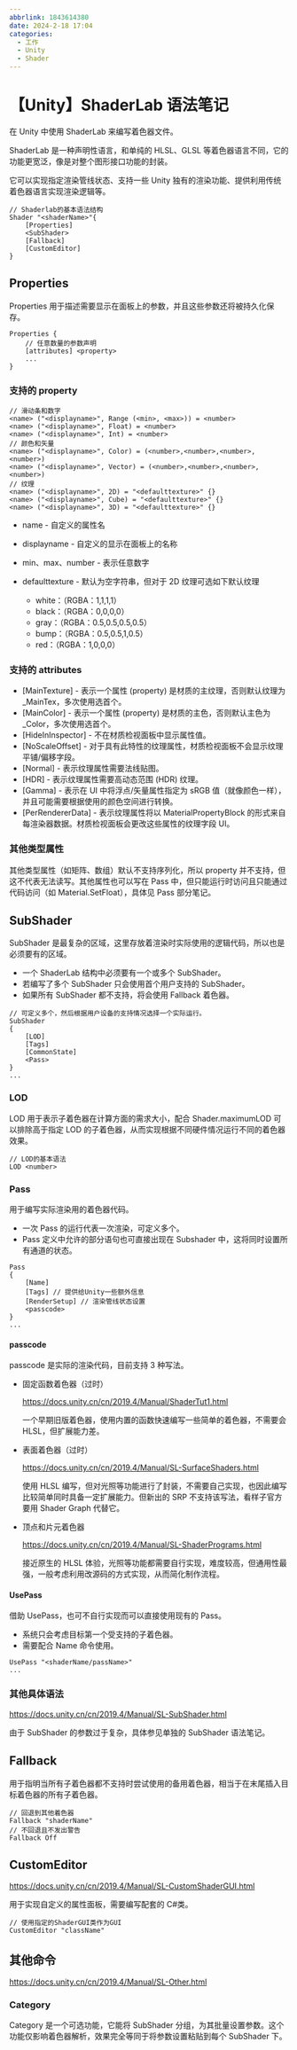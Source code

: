 ```yaml
---
abbrlink: 1843614380
date: 2024-2-18 17:04
categories:
  - 工作
  - Unity
  - Shader
---
```


# 【Unity】ShaderLab 语法笔记

在 Unity 中使用 ShaderLab 来编写着色器文件。

ShaderLab 是一种声明性语言，和单纯的 HLSL、GLSL 等着色器语言不同，它的功能更宽泛，像是对整个图形接口功能的封装。

它可以实现指定渲染管线状态、支持一些 Unity 独有的渲染功能、提供利用传统着色器语言实现渲染逻辑等。

```shaderlab
// Shaderlab的基本语法结构
Shader "<shaderName>"{
    [Properties]
    <SubShader>
    [Fallback]
    [CustomEditor]
}
```

## Properties

Properties 用于描述需要显示在面板上的参数，并且这些参数还将被持久化保存。

```shaderlab
Properties {
    // 任意数量的参数声明
    [attributes] <property>
    ...
}
```

### 支持的 property

```shaderlab
// 滑动条和数字
<name> ("<displayname>", Range (<min>, <max>)) = <number>
<name> ("<displayname>", Float) = <number>
<name> ("<displayname>", Int) = <number>
// 颜色和矢量
<name> ("<displayname>", Color) = (<number>,<number>,<number>,<number>)
<name> ("<displayname>", Vector) = (<number>,<number>,<number>,<number>)
// 纹理
<name> ("<displayname>", 2D) = "<defaulttexture>" {}
<name> ("<displayname>", Cube) = "<defaulttexture>" {}
<name> ("<displayname>", 3D) = "<defaulttexture>" {}
```

- name - 自定义的属性名
- displayname - 自定义的显示在面板上的名称
- min、max、number - 表示任意数字
- defaulttexture - 默认为空字符串，但对于 2D 纹理可选如下默认纹理

  - white：（RGBA：1,1,1,1）
  - black：（RGBA：0,0,0,0）
  - gray：（RGBA：0.5,0.5,0.5,0.5）
  - bump：（RGBA：0.5,0.5,1,0.5）
  - red：（RGBA：1,0,0,0）

### 支持的 attributes

- [MainTexture] - 表示一个属性 (property) 是材质的主纹理，否则默认纹理为\_MainTex，多次使用选首个。
- [MainColor] - 表示一个属性 (property) 是材质的主色，否则默认主色为\_Color，多次使用选首个。
- [HideInInspector] - 不在材质检视面板中显示属性值。
- [NoScaleOffset] - 对于具有此特性的纹理属性，材质检视面板不会显示纹理平铺/偏移字段。
- [Normal] - 表示纹理属性需要法线贴图。
- [HDR] - 表示纹理属性需要高动态范围 (HDR) 纹理。
- [Gamma] - 表示在 UI 中将浮点/矢量属性指定为 sRGB 值（就像颜色一样），并且可能需要根据使用的颜色空间进行转换。
- [PerRendererData] - 表示纹理属性将以 MaterialPropertyBlock 的形式来自每渲染器数据。材质检视面板会更改这些属性的纹理字段 UI。

### 其他类型属性

其他类型属性（如矩阵、数组）默认不支持序列化，所以 property 并不支持，但这不代表无法读写。其他属性也可以写在 Pass 中，但只能运行时访问且只能通过代码访问（如 Material.SetFloat），具体见 Pass 部分笔记。

## SubShader

SubShader 是最复杂的区域，这里存放着渲染时实际使用的逻辑代码，所以也是必须要有的区域。

- 一个 ShaderLab 结构中必须要有一个或多个 SubShader。
- 若编写了多个 SubShader 只会使用首个用户支持的 SubShader。
- 如果所有 SubShader 都不支持，将会使用 Fallback 着色器。

```shaderlab
// 可定义多个，然后根据用户设备的支持情况选择一个实际运行。
SubShader
{
    [LOD]
    [Tags]
    [CommonState]
    <Pass>
}
...
```

### LOD

LOD 用于表示子着色器在计算方面的需求大小，配合 Shader.maximumLOD 可以排除高于指定 LOD 的子着色器，从而实现根据不同硬件情况运行不同的着色器效果。

```subShader
// LOD的基本语法
LOD <number>
```

### Pass

用于编写实际渲染用的着色器代码。

- 一次 Pass 的运行代表一次渲染，可定义多个。
- Pass 定义中允许的部分语句也可直接出现在 Subshader 中，这将同时设置所有通道的状态。

```shaderlab
Pass
{
    [Name]
    [Tags] // 提供给Unity一些额外信息
    [RenderSetup] // 渲染管线状态设置
    <passcode>
}
...
```

#### passcode

passcode 是实际的渲染代码，目前支持 3 种写法。

- 固定函数着色器（过时）

  <https://docs.unity.cn/cn/2019.4/Manual/ShaderTut1.html>

  一个早期旧版着色器，使用内置的函数快速编写一些简单的着色器，不需要会 HLSL，但扩展能力差。

- 表面着色器（过时）

  <https://docs.unity.cn/cn/2019.4/Manual/SL-SurfaceShaders.html>

  使用 HLSL 编写，但对光照等功能进行了封装，不需要自己实现，也因此编写比较简单同时具备一定扩展能力。但新出的 SRP 不支持该写法，看样子官方要用 Shader Graph 代替它。

- 顶点和片元着色器

  <https://docs.unity.cn/cn/2019.4/Manual/SL-ShaderPrograms.html>

  接近原生的 HLSL 体验，光照等功能都需要自行实现，难度较高，但通用性最强，一般考虑利用改源码的方式实现，从而简化制作流程。

#### UsePass

借助 UsePass，也可不自行实现而可以直接使用现有的 Pass。

- 系统只会考虑目标第一个受支持的子着色器。
- 需要配合 Name 命令使用。

```shaderlab
UsePass "<shaderName/passName>"
...
```

### 其他具体语法

https://docs.unity.cn/cn/2019.4/Manual/SL-SubShader.html

由于 SubShader 的参数过于复杂，具体参见单独的 SubShader 语法笔记。

## Fallback

用于指明当所有子着色器都不支持时尝试使用的备用着色器，相当于在末尾插入目标着色器的所有子着色器。

```shaderlab
// 回退到其他着色器
Fallback "shaderName"
// 不回退且不发出警告
Fallback Off
```

## CustomEditor

<https://docs.unity.cn/cn/2019.4/Manual/SL-CustomShaderGUI.html>

用于实现自定义的属性面板，需要编写配套的 C#类。

```shaderlab
// 使用指定的ShaderGUI类作为GUI
CustomEditor "className"
```

## 其他命令

<https://docs.unity.cn/cn/2019.4/Manual/SL-Other.html>

### Category

Category 是一个可选功能，它能将 SubShader 分组，为其批量设置参数。这个功能仅影响着色器解析，效果完全等同于将参数设置粘贴到每个 SubShader 下。
